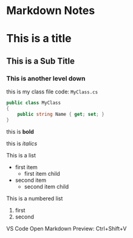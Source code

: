 # Markdown Notes

# This is a title
## This is a Sub Title
### This is another level down

this is my class file code: `MyClass.cs`

```csharp
public class MyClass
{
    public string Name { get; set; }
}
```
this is **bold**

this is *italics* 

This is a list
  - first item
    - first item child
  - second item
    - second item child

This is a numbered list
  1. first
  1. second

VS Code Open Markdown Preview: Ctrl+Shift+V